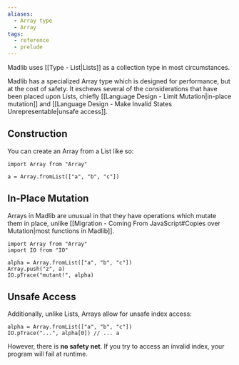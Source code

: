 ```yaml
---
aliases:
  - Array type
  - Array
tags:
  - reference
  - prelude
---
```

Madlib uses [[Type - List|Lists]] as a collection type in most circumstances.

Madlib has a specialized Array type which is designed for performance, but at the cost of safety. It eschews several of the considerations that have been placed upon Lists, chiefly [[Language Design - Limit Mutation|in-place mutation]] and [[Language Design - Make Invalid States Unrepresentable|unsafe access]].

## Construction

You can create an Array from a List like so:
```mad
import Array from "Array"

a = Array.fromList(["a", "b", "c"])
```

## In-Place Mutation

Arrays in Madlib are unusual in that they have operations which mutate them in place, unlike [[Migration - Coming From JavaScript#Copies over Mutation|most functions in Madlib]].

```mad
import Array from "Array"
import IO from "IO"

alpha = Array.fromList(["a", "b", "c"])
Array.push("z", a)
IO.pTrace("mutant!", alpha)
```

## Unsafe Access

Additionally, unlike Lists, Arrays allow for unsafe index access:

```mad
alpha = Array.fromList(["a", "b", "c"])
IO.pTrace("...", alpha[0]) // ... a
```

However, there is **no safety net**. If you try to access an invalid index, your program will fail at runtime.